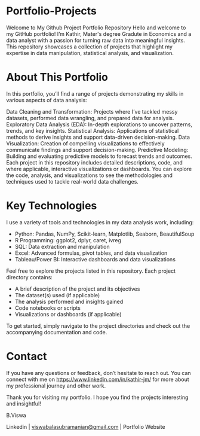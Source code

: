 # Portfolio-Projects
Welcome to My Github Project Portfolio Repository
Hello and welcome to my GitHub portfolio! I’m Kathir, Mater's degree Gradute in Economics and a data analyst with a passion for turning raw data into meaningful insights. This repository showcases a collection of projects that highlight my expertise in data manipulation, statistical analysis, and visualization.

# About This Portfolio
In this portfolio, you’ll find a range of projects demonstrating my skills in various aspects of data analysis:

Data Cleaning and Transformation: Projects where I’ve tackled messy datasets, performed data wrangling, and prepared data for analysis.
Exploratory Data Analysis (EDA): In-depth explorations to uncover patterns, trends, and key insights.
Statistical Analysis: Applications of statistical methods to derive insights and support data-driven decision-making.
Data Visualization: Creation of compelling visualizations to effectively communicate findings and support decision-making.
Predictive Modeling: Building and evaluating predictive models to forecast trends and outcomes.
Each project in this repository includes detailed descriptions, code, and where applicable, interactive visualizations or dashboards. You can explore the code, analysis, and visualizations to see the methodologies and techniques used to tackle real-world data challenges.

# Key Technologies
I use a variety of tools and technologies in my data analysis work, including:

- Python:  Pandas, NumPy, Scikit-learn, Matplotlib, Seaborn, BeautifulSoup
- R Programming: ggplot2, dplyr, caret, ivreg
- SQL: Data extraction and manipulation
- Excel: Advanced formulas, pivot tables, and data visualization
- Tableau/Power BI: Interactive dashboards and data visualizations

Feel free to explore the projects listed in this repository. Each project directory contains:

- A brief description of the project and its objectives
- The dataset(s) used (if applicable)
- The analysis performed and insights gained
- Code notebooks or scripts
- Visualizations or dashboards (if applicable)

To get started, simply navigate to the project directories and check out the accompanying documentation and code.

# Contact
If you have any questions or feedback, don’t hesitate to reach out. You can connect with me on https://www.linkedin.com/in/kathir-jm/ for more about my professional journey and other work.

Thank you for visiting my portfolio. I hope you find the projects interesting and insightful!

B.Viswa

Linkedin | viswabalasubramanian@gmail.com | Portfolio Website
